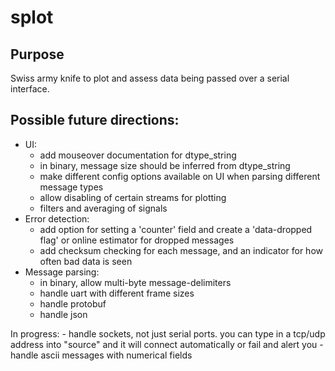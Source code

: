 # splot

## Purpose
Swiss army knife to plot and assess data being passed over a serial interface.

## Possible future directions:
- UI:
    - add mouseover documentation for dtype_string
    - in binary, message size should be inferred from dtype_string
    - make different config options available on UI when parsing different message types
    - allow disabling of certain streams for plotting
    - filters and averaging of signals
- Error detection:
    - add option for setting a 'counter' field and create a 'data-dropped flag' or online estimator for dropped messages
    - add checksum checking for each message, and an indicator for how often bad data is seen
- Message parsing:
    - in binary, allow multi-byte message-delimiters
    - handle uart with different frame sizes
    - handle protobuf
    - handle json

In progress:
    - handle sockets, not just serial ports. you can type in a tcp/udp address into "source" and it will connect automatically or fail and alert you
    - handle ascii messages with numerical fields

